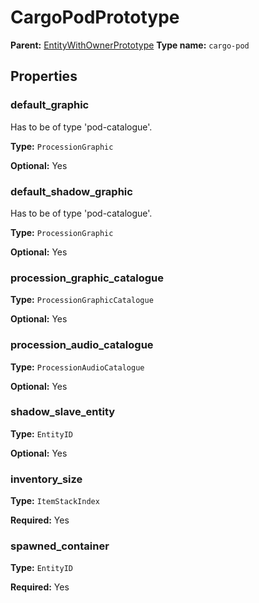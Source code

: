# CargoPodPrototype

**Parent:** [EntityWithOwnerPrototype](EntityWithOwnerPrototype.md)
**Type name:** `cargo-pod`

## Properties

### default_graphic

Has to be of type 'pod-catalogue'.

**Type:** `ProcessionGraphic`

**Optional:** Yes

### default_shadow_graphic

Has to be of type 'pod-catalogue'.

**Type:** `ProcessionGraphic`

**Optional:** Yes

### procession_graphic_catalogue

**Type:** `ProcessionGraphicCatalogue`

**Optional:** Yes

### procession_audio_catalogue

**Type:** `ProcessionAudioCatalogue`

**Optional:** Yes

### shadow_slave_entity

**Type:** `EntityID`

**Optional:** Yes

### inventory_size

**Type:** `ItemStackIndex`

**Required:** Yes

### spawned_container

**Type:** `EntityID`

**Required:** Yes

